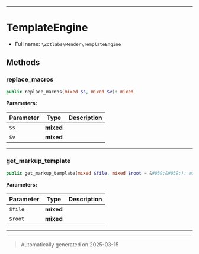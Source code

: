 ***

# TemplateEngine





* Full name: `\Zotlabs\Render\TemplateEngine`



## Methods


### replace_macros



```php
public replace_macros(mixed $s, mixed $v): mixed
```








**Parameters:**

| Parameter | Type | Description |
|-----------|------|-------------|
| `$s` | **mixed** |  |
| `$v` | **mixed** |  |





***

### get_markup_template



```php
public get_markup_template(mixed $file, mixed $root = &#039;&#039;): mixed
```








**Parameters:**

| Parameter | Type | Description |
|-----------|------|-------------|
| `$file` | **mixed** |  |
| `$root` | **mixed** |  |





***


***
> Automatically generated on 2025-03-15
